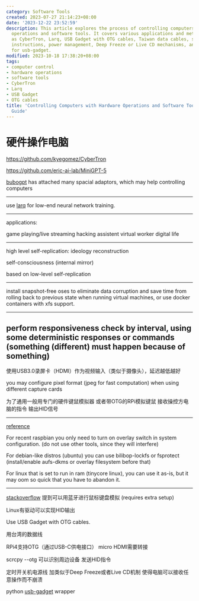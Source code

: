 ```yaml
---
category: Software Tools
created: 2023-07-27 21:14:23+08:00
date: '2023-12-22 23:52:59'
description: This article explores the process of controlling computers using hardware
  operations and software tools. It covers various applications and methods, such
  as CyberTron, Larq, USB Gadget with OTG cables, Taiwan data cables, scrcpy, HID
  instructions, power management, Deep Freeze or Live CD mechanisms, and Python wrappers
  for usb-gadget.
modified: 2023-10-18 17:38:20+08:00
tags:
- computer control
- hardware operations
- software tools
- CyberTron
- Larq
- USB Gadget
- OTG cables
title: 'Controlling Computers with Hardware Operations and Software Tools: A Comprehensive
  Guide'
---
```


# 硬件操作电脑

https://github.com/kyegomez/CyberTron

https://github.com/eric-ai-lab/MiniGPT-5

[bubogpt](https://bubo-gpt.github.io/) has attached many spacial adaptors, which may help controlling computers 

----

use [larq](https://github.com/larq/larq) for low-end neural network training.

----

applications:

game playing/live streaming
hacking
assistent
virtual worker
digital life

----

high level self-replication: ideology reconstruction

self-consciousness (internal mirror)

based on low-level self-replication

----

install snapshot-free oses to eliminate data corruption and save time from rolling back to previous state when running virtual machines, or use docker containers with xfs support.

----

perform responsiveness check by interval, using some deterministic responses or commands (something (different) must happen because of something)
----

使用USB3.0录屏卡（HDMI）作为视频输入（类似于摄像头），延迟越低越好

you may configure pixel format (jpeg for fast computation) when using different capture cards

为了通用一般用专门的硬件键鼠模拟器 或者带OTG的RPi模拟键鼠 接收操控方电脑的指令 输出HID信号

----

[reference](https://raspberrypi.stackexchange.com/questions/7101/raspberry-pi-live-boot-or-read-only-distro)

For recent raspbian you only need to turn on overlay switch in system configuration. (do not use other tools, since they will interfere)

For debian-like distros (ubuntu) you can use bilibop-lockfs or fsprotect (install/enable aufs-dkms or overlay filesystem before that)

For linux that is set to run in ram (tinycore linux), you can use it as-is, but it may oom so quick that you have to abandon it.

----

[stackoverflow](https://superuser.com/questions/1128365/simulate-usb-keyboard-from-machine#) 提到可以用蓝牙进行鼠标键盘模拟 (requires extra setup)

Linux有驱动可以实现HID输出

Use USB Gadget with OTG cables.

用台湾的数据线

RPi4支持OTG（通过USB-C供电接口） micro HDMI需要转接


scrcpy --otg 可以识别周边设备 发送HID指令

定时开关机电源线 加类似于Deep Freeze或者Live CD机制 使得电脑可以接收任意操作而不崩溃

python [usb-gadget](https://pypi.org/project/usb-gadget/) wrapper
